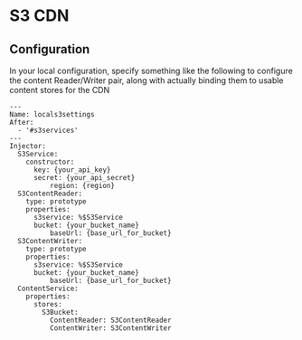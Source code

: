 # S3 CDN 

## Configuration

In your local configuration, specify something like the following to configure
the content Reader/Writer pair, along with actually binding them to usable 
content stores for the CDN 

    ---
    Name: locals3settings
    After: 
      - '#s3services'
    ---
	Injector:
	  S3Service:
	    constructor:
	      key: {your_api_key}
	      secret: {your_api_secret}
              region: {region}
	  S3ContentReader:
	    type: prototype
	    properties:
	      s3service: %$S3Service
	      bucket: {your_bucket_name}
              baseUrl: {base_url_for_bucket}
	  S3ContentWriter:
	    type: prototype
	    properties:
	      s3service: %$S3Service
	      bucket: {your_bucket_name}
              baseUrl: {base_url_for_bucket}
	  ContentService:
	    properties:
	      stores:
            S3Bucket:
              ContentReader: S3ContentReader
              ContentWriter: S3ContentWriter

